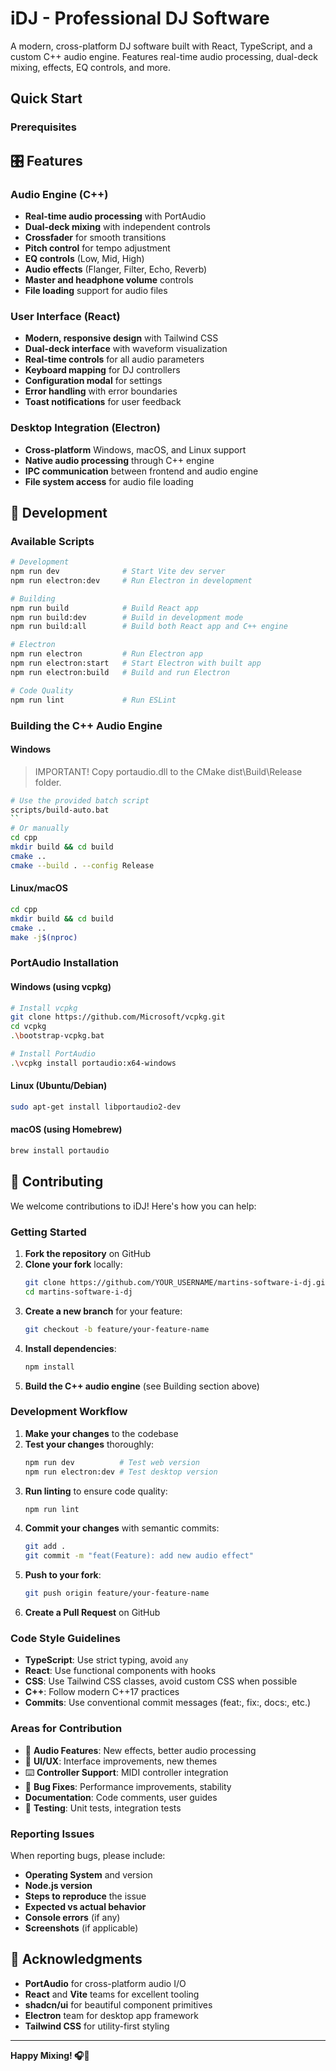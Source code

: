 # iDJ - Professional DJ Software

A modern, cross-platform DJ software built with React, TypeScript, and a custom C++ audio engine. Features real-time audio processing, dual-deck mixing, effects, EQ controls, and more.

## Quick Start

### Prerequisites

## 🎛️ Features

### Audio Engine (C++)

- **Real-time audio processing** with PortAudio
- **Dual-deck mixing** with independent controls
- **Crossfader** for smooth transitions
- **Pitch control** for tempo adjustment
- **EQ controls** (Low, Mid, High)
- **Audio effects** (Flanger, Filter, Echo, Reverb)
- **Master and headphone volume** controls
- **File loading** support for audio files

### User Interface (React)

- **Modern, responsive design** with Tailwind CSS
- **Dual-deck interface** with waveform visualization
- **Real-time controls** for all audio parameters
- **Keyboard mapping** for DJ controllers
- **Configuration modal** for settings
- **Error handling** with error boundaries
- **Toast notifications** for user feedback

### Desktop Integration (Electron)

- **Cross-platform** Windows, macOS, and Linux support
- **Native audio processing** through C++ engine
- **IPC communication** between frontend and audio engine
- **File system access** for audio file loading

## 🔧 Development

### Available Scripts

```bash
# Development
npm run dev              # Start Vite dev server
npm run electron:dev     # Run Electron in development

# Building
npm run build            # Build React app
npm run build:dev        # Build in development mode
npm run build:all        # Build both React app and C++ engine

# Electron
npm run electron         # Run Electron app
npm run electron:start   # Start Electron with built app
npm run electron:build   # Build and run Electron

# Code Quality
npm run lint             # Run ESLint
```

### Building the C++ Audio Engine

#### Windows

> IMPORTANT! Copy portaudio.dll to the CMake dist\Build\Release folder.

```bash
# Use the provided batch script
scripts/build-auto.bat
``
# Or manually
cd cpp
mkdir build && cd build
cmake ..
cmake --build . --config Release
```

#### Linux/macOS

```bash
cd cpp
mkdir build && cd build
cmake ..
make -j$(nproc)
```

### PortAudio Installation

#### Windows (using vcpkg)

```bash
# Install vcpkg
git clone https://github.com/Microsoft/vcpkg.git
cd vcpkg
.\bootstrap-vcpkg.bat

# Install PortAudio
.\vcpkg install portaudio:x64-windows
```

#### Linux (Ubuntu/Debian)

```bash
sudo apt-get install libportaudio2-dev
```

#### macOS (using Homebrew)

```bash
brew install portaudio
```

## 🤝 Contributing

We welcome contributions to iDJ! Here's how you can help:

### Getting Started

1. **Fork the repository** on GitHub
2. **Clone your fork** locally:
   ```bash
   git clone https://github.com/YOUR_USERNAME/martins-software-i-dj.git
   cd martins-software-i-dj
   ```
3. **Create a new branch** for your feature:
   ```bash
   git checkout -b feature/your-feature-name
   ```
4. **Install dependencies**:
   ```bash
   npm install
   ```
5. **Build the C++ audio engine** (see Building section above)

### Development Workflow

1. **Make your changes** to the codebase
2. **Test your changes** thoroughly:
   ```bash
   npm run dev          # Test web version
   npm run electron:dev # Test desktop version
   ```
3. **Run linting** to ensure code quality:
   ```bash
   npm run lint
   ```
4. **Commit your changes** with semantic commits:
   ```bash
   git add .
   git commit -m "feat(Feature): add new audio effect"
   ```
5. **Push to your fork**:
   ```bash
   git push origin feature/your-feature-name
   ```
6. **Create a Pull Request** on GitHub

### Code Style Guidelines

- **TypeScript**: Use strict typing, avoid `any`
- **React**: Use functional components with hooks
- **CSS**: Use Tailwind CSS classes, avoid custom CSS when possible
- **C++**: Follow modern C++17 practices
- **Commits**: Use conventional commit messages (feat:, fix:, docs:, etc.)

### Areas for Contribution

- 🎵 **Audio Features**: New effects, better audio processing
- 🎨 **UI/UX**: Interface improvements, new themes
- ⌨️ **Controller Support**: MIDI controller integration
- 🐛 **Bug Fixes**: Performance improvements, stability
- **Documentation**: Code comments, user guides
- 🧪 **Testing**: Unit tests, integration tests

### Reporting Issues

When reporting bugs, please include:

- **Operating System** and version
- **Node.js version**
- **Steps to reproduce** the issue
- **Expected vs actual behavior**
- **Console errors** (if any)
- **Screenshots** (if applicable)

## 🙏 Acknowledgments

- **PortAudio** for cross-platform audio I/O
- **React** and **Vite** teams for excellent tooling
- **shadcn/ui** for beautiful component primitives
- **Electron** team for desktop app framework
- **Tailwind CSS** for utility-first styling

---

**Happy Mixing! 🎧🎵**
